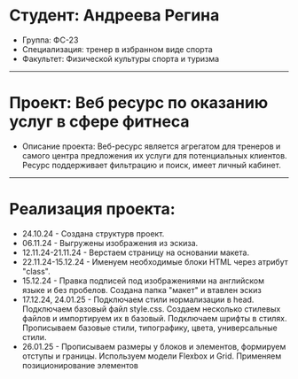 # Студент: Андреева Регина
- Группа: ФС-23
- Специализация: тренер в избранном виде спорта
- Факультет: Физической культуры спорта и туризма
---
# Проект: Веб ресурс по оказанию услуг в сфере фитнеса
- Описание проекта: Веб-ресурс является агрегатом для тренеров и самого центра предложения их услуги для потенциальных клиентов. Ресурс поддерживает фильтрацию и поиск, имеет личный кабинет.
---
# Реализация проекта:
- 24.10.24 - Создана структурв проект. 
- 06.11.24 - Выгружены изображения из эскиза.
- 12.11.24-21.11.24 - Верстаем страницу на основании макета.
- 22.11.24-15.12.24 - Именуем необходимые блоки HTML через атрибут "class".
- 15.12.24 - Правка подписей под изображениями на английском языке и без пробелов. Создана папка "макет" и втавлен эскиз  
- 17.12.24, 24.01.25 - Подключаем стили нормализации в head. Подключаем базовый файл style.css. Создаем несколько стилевых файлов и импортируем их в базовый. Подключаем шрифты в стилях. Прописываем базовые стили, типографику, цвета, универсальные стили.
- 26.01.25 - Прописываем размеры у блоков и элементов, формируем отступы и границы. Используем модели Flexbox и Grid. Применяем позиционирование элементов